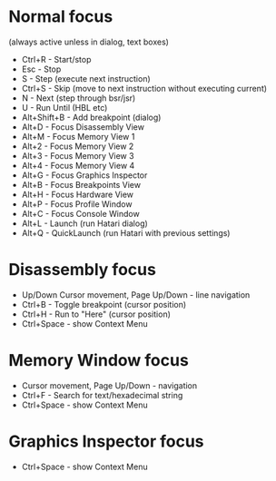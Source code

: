 Normal focus
============
(always active unless in dialog, text boxes)

- Ctrl+R       - Start/stop
- Esc          - Stop
- S            - Step (execute next instruction)
- Ctrl+S       - Skip (move to next instruction without executing current)
- N            - Next (step through bsr/jsr)
- U            - Run Until (HBL etc)
- Alt+Shift+B  - Add breakpoint (dialog)
- Alt+D - Focus Disassembly View
- Alt+M - Focus Memory View 1
- Alt+2 - Focus Memory View 2
- Alt+3 - Focus Memory View 3
- Alt+4 - Focus Memory View 4
- Alt+G - Focus Graphics Inspector
- Alt+B - Focus Breakpoints View
- Alt+H - Focus Hardware View
- Alt+P - Focus Profile Window
- Alt+C - Focus Console Window
- Alt+L - Launch (run Hatari dialog)
- Alt+Q - QuickLaunch (run Hatari with previous settings)

Disassembly focus
=================
- Up/Down Cursor movement, Page Up/Down - line navigation
- Ctrl+B - Toggle breakpoint (cursor position)
- Ctrl+H - Run to "Here" (cursor position)
- Ctrl+Space - show Context Menu

Memory Window focus
===================
- Cursor movement, Page Up/Down - navigation
- Ctrl+F - Search for text/hexadecimal string
- Ctrl+Space - show Context Menu

Graphics Inspector focus
========================
- Ctrl+Space - show Context Menu

